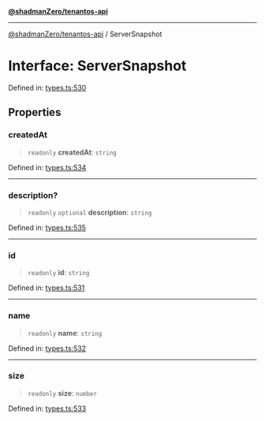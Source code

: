 [**@shadmanZero/tenantos-api**](../README.md)

***

[@shadmanZero/tenantos-api](../globals.md) / ServerSnapshot

# Interface: ServerSnapshot

Defined in: [types.ts:530](https://github.com/shadmanZero/tenantos-api/blob/507575e6d82ab5e3b8a10f708778a3645f250cd6/src/types.ts#L530)

## Properties

### createdAt

> `readonly` **createdAt**: `string`

Defined in: [types.ts:534](https://github.com/shadmanZero/tenantos-api/blob/507575e6d82ab5e3b8a10f708778a3645f250cd6/src/types.ts#L534)

***

### description?

> `readonly` `optional` **description**: `string`

Defined in: [types.ts:535](https://github.com/shadmanZero/tenantos-api/blob/507575e6d82ab5e3b8a10f708778a3645f250cd6/src/types.ts#L535)

***

### id

> `readonly` **id**: `string`

Defined in: [types.ts:531](https://github.com/shadmanZero/tenantos-api/blob/507575e6d82ab5e3b8a10f708778a3645f250cd6/src/types.ts#L531)

***

### name

> `readonly` **name**: `string`

Defined in: [types.ts:532](https://github.com/shadmanZero/tenantos-api/blob/507575e6d82ab5e3b8a10f708778a3645f250cd6/src/types.ts#L532)

***

### size

> `readonly` **size**: `number`

Defined in: [types.ts:533](https://github.com/shadmanZero/tenantos-api/blob/507575e6d82ab5e3b8a10f708778a3645f250cd6/src/types.ts#L533)
